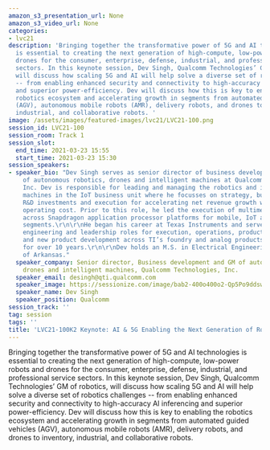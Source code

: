 ```yaml
---
amazon_s3_presentation_url: None
amazon_s3_video_url: None
categories:
- lvc21
description: 'Bringing together the transformative power of 5G and AI technologies
  is essential to creating the next generation of high-compute, low-power robots and
  drones for the consumer, enterprise, defense, industrial, and professional service
  sectors. In this keynote session, Dev Singh, Qualcomm Technologies’ GM of robotics,
  will discuss how scaling 5G and AI will help solve a diverse set of robotics challenges
  -- from enabling enhanced security and connectivity to high-accuracy AI inferencing
  and superior power-efficiency. Dev will discuss how this is key to enabling the
  robotics ecosystem and accelerating growth in segments from automated guided vehicles
  (AGV), autonomous mobile robots (AMR), delivery robots, and drones to inventory,
  industrial, and collaborative robots. '
image: /assets/images/featured-images/lvc21/LVC21-100.png
session_id: LVC21-100
session_room: Track 1
session_slot:
  end_time: 2021-03-23 15:55
  start_time: 2021-03-23 15:30
session_speakers:
- speaker_bio: "Dev Singh serves as senior director of business development and head
    of autonomous robotics, drones and intelligent machines at Qualcomm Technologies,
    Inc. Dev is responsible for leading and managing the robotics and intelligent
    machines in the IoT business unit where he focusses on strategy, business development,
    R&D investments and execution for accelerating net revenue growth while optimizing
    operating cost. Prior to this role, he led the execution of multimedia IP development
    across Snapdragon application processor platforms for mobile, IoT and automotive
    segments.\r\n\r\nHe began his career at Texas Instruments and served in various
    engineering and leadership roles for execution, operations, product management
    and new product development across TI’s foundry and analog products business units
    for over 10 years.\r\n\r\nDev holds an M.S. in Electrical Engineering from University
    of Arkansas."
  speaker_company: Senior director, Business development and GM of autonomous robotics,
    drones and intelligent machines, Qualcomm Technologies, Inc.
  speaker_email: desingh@qti.qualcomm.com
  speaker_image: https://sessionize.com/image/bab2-400o400o2-Qp5Po9ddswYzLkM9fFLcrG.jpg
  speaker_name: Dev Singh
  speaker_position: Qualcomm
session_track: ''
tag: session
tags: ''
title: 'LVC21-100K2 Keynote: AI & 5G Enabling the Next Generation of Robotics'
---
```


<p>Bringing together the transformative power of 5G and AI technologies is essential to creating the next generation of high-compute, low-power robots and drones for the consumer, enterprise, defense, industrial, and professional service sectors. In this keynote session, Dev Singh, Qualcomm Technologies’ GM of robotics, will discuss how scaling 5G and AI will help solve a diverse set of robotics challenges -- from enabling enhanced security and connectivity to high-accuracy AI inferencing and superior power-efficiency. Dev will discuss how this is key to enabling the robotics ecosystem and accelerating growth in segments from automated guided vehicles (AGV), autonomous mobile robots (AMR), delivery robots, and drones to inventory, industrial, and collaborative robots.&nbsp;</p>